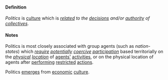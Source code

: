 #### Definition

*Politics* is [culture](https://github.com/gcassel/Modular-Organization-Terminology/blob/master/terms/culture.md) which is *[related](https://github.com/gcassel/Modular-Organization-Terminology/blob/master/terms/relate.md) to the [decisions](https://github.com/gcassel/Modular-Organization-Terminology/blob/master/terms/decide.md) and/or [authority](https://github.com/gcassel/Modular-Organization-Terminology/blob/master/terms/authority.md) of [collectives](https://github.com/gcassel/Modular-Organization-Terminology/blob/master/terms/collective.md)*.

#### Notes

Politics is most closely associated with group agents (such as *nation-states*) which *[require](https://github.com/gcassel/Modular-Organization-Terminology/blob/master/terms/require.md) [potentially](https://github.com/gcassel/Modular-Organization-Terminology/blob/master/terms/potential.md) [coercive](https://github.com/gcassel/Modular-Organization-Terminology/blob/master/terms/coerce.md) [participation](https://github.com/gcassel/Modular-Organization-Terminology/blob/master/terms/participate.md)* based territorially on the *[physical](https://github.com/gcassel/Modular-Organization-Terminology/blob/master/terms/physical.md) [location](https://github.com/gcassel/Modular-Organization-Terminology/blob/master/terms/locate.md)* of [agents'](https://github.com/gcassel/Modular-Organization-Terminology/blob/master/terms/agent.md) [activities](https://github.com/gcassel/Modular-Organization-Terminology/blob/master/terms/activity.md), or on the physical location of agents after [performing](https://github.com/gcassel/Modular-Organization-Terminology/blob/master/terms/perform.md) [restricted](https://github.com/gcassel/Modular-Organization-Terminology/blob/master/terms/restrict.md) [actions](https://github.com/gcassel/Modular-Organization-Terminology/blob/master/terms/act.md).

Politics [emerges](https://github.com/gcassel/Modular-Organization-Terminology/blob/master/terms/emerge.md) from [economic](https://github.com/gcassel/Modular-Organization-Terminology/blob/master/terms/economy.md) [culture](https://github.com/gcassel/Modular-Organization-Terminology/blob/master/terms/culture.md).
